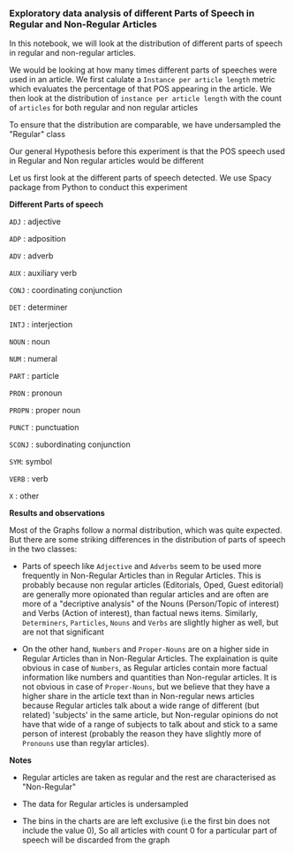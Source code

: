 ### Exploratory data analysis of different Parts of Speech in Regular and Non-Regular Articles

In this notebook, we will look at the distribution of different parts of speech in regular and non-regular articles. 

We would be looking at how many times different parts of speeches were used in an article. We first calulate a `Instance per article length` metric which evaluates the percentage of that POS appearing in the article. We then look at the distribution of `instance per article length` with the count of `articles` for both regular and non regular articles

To ensure that the distribution are comparable, we have undersampled the "Regular" class

Our general Hypothesis before this experiment is that the POS speech used in Regular and Non regular articles would be different

Let us first look at the different parts of speech detected. We use Spacy package from Python to conduct this experiment

**Different Parts of speech**

`ADJ` : adjective

`ADP` : adposition

`ADV` : adverb

`AUX` : auxiliary verb

`CONJ` : coordinating conjunction

`DET` : determiner

`INTJ` : interjection

`NOUN` : noun

`NUM` : numeral

`PART` : particle

`PRON` : pronoun

`PROPN` : proper noun

`PUNCT` : punctuation

`SCONJ` : subordinating conjunction

`SYM`: symbol

`VERB` : verb

`X` : other


**Results and observations**

Most of the Graphs follow a normal distribution, which was quite expected. But there are some striking differences in the distribution of parts of speech in the two classes:


- Parts of speech like `Adjective` and `Adverbs` seem to be used more frequently in Non-Regular Articles than in Regular Articles. This is probably because non regular articles (Editorials, Oped, Guest editorial) are generally more opionated than regular articles and are often are more of a "decriptive analysis" of the Nouns (Person/Topic of interest) and Verbs (Action of interest), than factual news items. Similarly, `Determiners`, `Particles`, `Nouns` and `Verbs` are slightly higher as well, but are not that significant

- On the other hand, `Numbers` and `Proper-Nouns` are on a higher side in  Regular Articles than in Non-Regular Articles. The explaination is quite obvious in case of `Numbers`, as Regular articles contain more factual information like numbers and quantities than Non-regular articles. It is not obvious in case of `Proper-Nouns`, but we believe that they have a higher share in the article text than in Non-regular news articles because Regular articles talk about a wide range of different (but related) 'subjects' in the same article, but Non-regular opinions do not have that wide of a range of subjects to talk about and stick to a same person of interest (probably the reason they have slightly more of `Pronouns` use than regylar articles). 



**Notes**

- Regular articles are taken as regular and the rest are characterised as "Non-Regular"

- The data for Regular articles is undersampled

- The bins in the charts are are left exclusive (i.e the first bin does not include the value 0), So all articles with count 0 for a particular part of speech will be discarded from the graph



